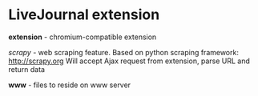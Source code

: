 # LiveJournal extension

**extension** - chromium-compatible extension

*scrapy* - web scraping feature.
Based on python scraping framework: http://scrapy.org
Will accept Ajax request from extension, parse URL and return data

**www** - files to reside on www server